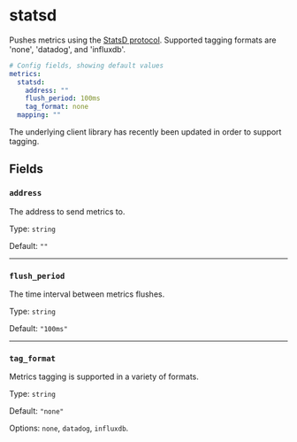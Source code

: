 # statsd

Pushes metrics using the [StatsD protocol](https://github.com/statsd/statsd). Supported tagging formats are 'none', 'datadog', and 'influxdb'.

```yaml
# Config fields, showing default values
metrics:
  statsd:
    address: ""
    flush_period: 100ms
    tag_format: none
  mapping: ""
```

The underlying client library has recently been updated in order to support tagging.

## Fields

### `address`

The address to send metrics to.

Type: `string`

Default: `""`

---

### `flush_period`

The time interval between metrics flushes.

Type: `string`

Default: `"100ms"`

---

### `tag_format`

Metrics tagging is supported in a variety of formats.

Type: `string`

Default: `"none"`

Options: `none`, `datadog`, `influxdb`.